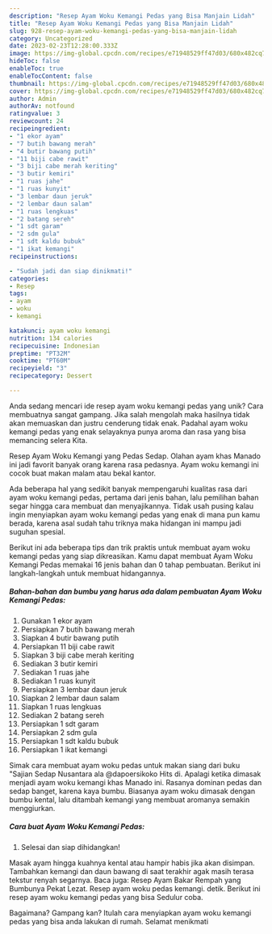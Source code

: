 ```yaml
---
description: "Resep Ayam Woku Kemangi Pedas yang Bisa Manjain Lidah"
title: "Resep Ayam Woku Kemangi Pedas yang Bisa Manjain Lidah"
slug: 928-resep-ayam-woku-kemangi-pedas-yang-bisa-manjain-lidah
category: Uncategorized
date: 2023-02-23T12:28:00.333Z
image: https://img-global.cpcdn.com/recipes/e71948529ff47d03/680x482cq70/ayam-woku-kemangi-pedas-foto-resep-utama.jpg
hideToc: false
enableToc: true
enableTocContent: false
thumbnail: https://img-global.cpcdn.com/recipes/e71948529ff47d03/680x482cq70/ayam-woku-kemangi-pedas-foto-resep-utama.jpg
cover: https://img-global.cpcdn.com/recipes/e71948529ff47d03/680x482cq70/ayam-woku-kemangi-pedas-foto-resep-utama.jpg
author: Admin
authorAv: notfound
ratingvalue: 3
reviewcount: 24
recipeingredient:
- "1 ekor ayam"
- "7 butih bawang merah"
- "4 butir bawang putih"
- "11 biji cabe rawit"
- "3 biji cabe merah keriting"
- "3 butir kemiri"
- "1 ruas jahe"
- "1 ruas kunyit"
- "3 lembar daun jeruk"
- "2 lembar daun salam"
- "1 ruas lengkuas"
- "2 batang sereh"
- "1 sdt garam"
- "2 sdm gula"
- "1 sdt kaldu bubuk"
- "1 ikat kemangi"
recipeinstructions:

- "Sudah jadi dan siap dinikmati!"
categories:
- Resep
tags:
- ayam
- woku
- kemangi

katakunci: ayam woku kemangi 
nutrition: 134 calories
recipecuisine: Indonesian
preptime: "PT32M"
cooktime: "PT60M"
recipeyield: "3"
recipecategory: Dessert

---
```





Anda sedang mencari ide resep ayam woku kemangi pedas yang unik? Cara membuatnya sangat gampang. Jika salah mengolah maka hasilnya tidak akan memuaskan dan justru cenderung tidak enak. Padahal ayam woku kemangi pedas yang enak selayaknya punya aroma dan rasa yang bisa memancing selera Kita.





Resep Ayam Woku Kemangi yang Pedas Sedap. Olahan ayam khas Manado ini jadi favorit banyak orang karena rasa pedasnya. Ayam woku kemangi ini cocok buat makan malam atau bekal kantor.

Ada beberapa hal yang sedikit banyak mempengaruhi kualitas rasa dari ayam woku kemangi pedas, pertama dari jenis bahan, lalu pemilihan bahan segar hingga cara membuat dan menyajikannya. Tidak usah pusing kalau ingin menyiapkan ayam woku kemangi pedas yang enak di mana pun kamu berada, karena asal sudah tahu triknya maka hidangan ini mampu jadi suguhan spesial.






Berikut ini ada beberapa tips dan trik praktis untuk membuat ayam woku kemangi pedas yang siap dikreasikan. Kamu dapat membuat Ayam Woku Kemangi Pedas memakai 16 jenis bahan dan 0 tahap pembuatan. Berikut ini langkah-langkah untuk membuat hidangannya.

<!--inarticleads1-->

##### Bahan-bahan dan bumbu yang harus ada dalam pembuatan Ayam Woku Kemangi Pedas:

1. Gunakan 1 ekor ayam
1. Persiapkan 7 butih bawang merah
1. Siapkan 4 butir bawang putih
1. Persiapkan 11 biji cabe rawit
1. Siapkan 3 biji cabe merah keriting
1. Sediakan 3 butir kemiri
1. Sediakan 1 ruas jahe
1. Sediakan 1 ruas kunyit
1. Persiapkan 3 lembar daun jeruk
1. Siapkan 2 lembar daun salam
1. Siapkan 1 ruas lengkuas
1. Sediakan 2 batang sereh
1. Persiapkan 1 sdt garam
1. Persiapkan 2 sdm gula
1. Persiapkan 1 sdt kaldu bubuk
1. Persiapkan 1 ikat kemangi


Simak cara membuat ayam woku pedas untuk makan siang dari buku &#34;Sajian Sedap Nusantara ala @dapoersikoko Hits di. Apalagi ketika dimasak menjadi ayam woku kemangi khas Manado ini. Rasanya dominan pedas dan sedap banget, karena kaya bumbu. Biasanya ayam woku dimasak dengan bumbu kental, lalu ditambah kemangi yang membuat aromanya semakin menggiurkan. 

<!--inarticleads2-->

##### Cara buat Ayam Woku Kemangi Pedas:


1. Selesai dan siap dihidangkan!

Masak ayam hingga kuahnya kental atau hampir habis jika akan disimpan. Tambahkan kemangi dan daun bawang di saat terakhir agak masih terasa tekstur renyah segarnya. Baca juga: Resep Ayam Bakar Rempah yang Bumbunya Pekat Lezat. Resep ayam woku pedas kemangi. detik. Berikut ini resep ayam woku kemangi pedas yang bisa Sedulur coba. 

Bagaimana? Gampang kan? Itulah cara menyiapkan ayam woku kemangi pedas yang bisa anda lakukan di rumah. Selamat menikmati

